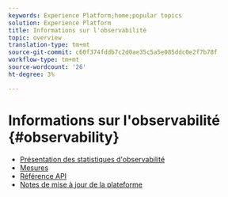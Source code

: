 ```yaml
---
keywords: Experience Platform;home;popular topics
solution: Experience Platform
title: Informations sur l'observabilité
topic: overview
translation-type: tm+mt
source-git-commit: c60f374fddb7c2d0ae35c5a5e085ddc0e2f7b78f
workflow-type: tm+mt
source-wordcount: '26'
ht-degree: 3%

---
```



# Informations sur l&#39;observabilité {#observability}

* [Présentation des statistiques d&#39;observabilité](home.md)
* [Mesures](metrics.md)
* [Référence API](https://www.adobe.io/apis/experienceplatform/home/api-reference.html#!acpdr/swagger-specs/observability-insights.yaml)
* [Notes de mise à jour de la plateforme](https://www.adobe.com/go/platform-release-notes-en)
